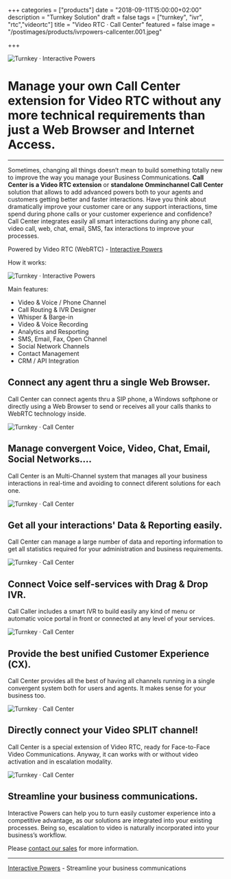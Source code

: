 +++
categories = ["products"]
date = "2018-09-11T15:00:00+02:00"
description = "Turnkey Solution"
draft = false
tags = ["turnkey", "ivr", "rtc","videortc"]
title = "Video RTC · Call Center"
featured = false
image = "/postimages/products/ivrpowers-callcenter.001.jpeg"

+++

![Turnkey · Interactive Powers](/postimages/products/ivrpowers-callcenter.001.jpeg)

#	Manage your own Call Center extension for Video RTC without any more technical requirements than just a Web Browser and Internet Access.
---

Sometimes, changing all things doesn’t mean to build something totally new to improve the way you manage your Business Communications. **Call Center is a Video RTC extension** or **standalone Omminchannel Call Center** solution that allows to add advanced powers both to your agents and customers getting better and faster interactions. Have you think about dramatically improve your customer care or any support interactions, time spend during phone calls or your customer experience and confidence? Call Center integrates easily all smart interactions during any phone call, video call, web, chat, email, SMS, fax interactions to improve your processes.

Powered by Video RTC (WebRTC) - [Interactive Powers](http://www.ivrpowers.com/)

How it works:

![Turnkey · Interactive Powers](/postimages/products/ivrpowers-turnkey-screen.006.jpeg)

Main features:

* Video & Voice / Phone Channel
* Call Routing & IVR Designer
* Whisper & Barge-in
* Video & Voice Recording
* Analytics and Resporting
* SMS, Email, Fax, Open Channel
* Social Network Channels
* Contact Management
* CRM / API Integration


## Connect any agent thru a single Web Browser.

Call Center can connect agents thru a SIP phone, a Windows softphone or directly using a Web Browser to send or receives all your calls thanks to WebRTC technology inside.

![Turnkey · Call Center](/postimages/products/ivrpowers-callcenter.002.jpeg)

## Manage convergent Voice, Video, Chat, Email, Social Networks....

Call Center is an Multi-Channel system that manages all your business interactions in real-time and avoiding to connect diferent solutions for each one.

![Turnkey · Call Center](/postimages/products/ivrpowers-callcenter.003.jpeg)

## Get all your interactions' Data & Reporting easily.

Call Center can manage a large number of data and reporting information to get all statistics required for your administration and business requirements.

![Turnkey · Call Center](/postimages/products/ivrpowers-callcenter.006.jpeg)

## Connect Voice self-services with Drag & Drop IVR.

Call Caller includes a smart IVR to build easily any kind of menu or automatic voice portal in front or connected at any level of your services.

![Turnkey · Call Center](/postimages/products/ivrpowers-callcenter.007.jpeg)

## Provide the best unified Customer Experience (CX).

Call Center provides all the best of having all channels running in a single convergent system both for users and agents. It makes sense for your business too.

![Turnkey · Call Center](/postimages/products/ivrpowers-callcenter.010.jpeg)

## Directly connect your Video SPLIT channel!

Call Center is a special extension of Video RTC, ready for Face-to-Face Video Communications. Anyway, it can works with or without video activation and in escalation modality.

![Turnkey · Call Center](/postimages/products/ivrpowers-callcenter.011.jpeg)

## Streamline your business communications.

Interactive Powers can help you to turn easily customer experience into a competitive advantage, as our solutions are integrated into your existing processes. Being so, escalation to video is naturally incorporated into your business’s workflow.

Please [contact our sales](https://www.ivrpowers.com/support-services/) for more information.

---
[Interactive Powers](http://www.ivrpowers.com/) - Streamline your business communications
